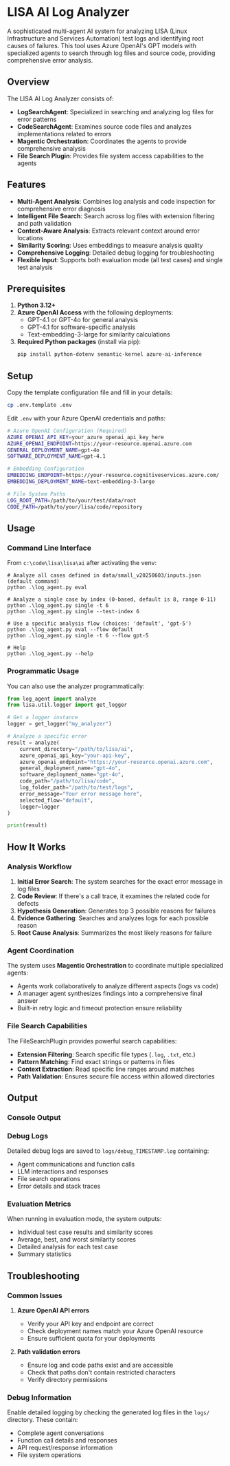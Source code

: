 # LISA AI Log Analyzer

A sophisticated multi-agent AI system for analyzing LISA (Linux Infrastructure and Services Automation) test logs and identifying root causes of failures. This tool uses Azure OpenAI's GPT models with specialized agents to search through log files and source code, providing comprehensive error analysis.

## Overview

The LISA AI Log Analyzer consists of:

- **LogSearchAgent**: Specialized in searching and analyzing log files for error patterns
- **CodeSearchAgent**: Examines source code files and analyzes implementations related to errors
- **Magentic Orchestration**: Coordinates the agents to provide comprehensive analysis
- **File Search Plugin**: Provides file system access capabilities to the agents

## Features

- **Multi-Agent Analysis**: Combines log analysis and code inspection for comprehensive error diagnosis
- **Intelligent File Search**: Search across log files with extension filtering and path validation
- **Context-Aware Analysis**: Extracts relevant context around error locations
- **Similarity Scoring**: Uses embeddings to measure analysis quality
- **Comprehensive Logging**: Detailed debug logging for troubleshooting
- **Flexible Input**: Supports both evaluation mode (all test cases) and single test analysis

## Prerequisites

1. **Python 3.12+**
2. **Azure OpenAI Access** with the following deployments:
   - GPT-4.1 or GPT-4o for general analysis
   - GPT-4.1 for software-specific analysis
   - Text-embedding-3-large for similarity calculations
3. **Required Python packages** (install via pip):
   ```bash
   pip install python-dotenv semantic-kernel azure-ai-inference
   ```

## Setup

Copy the template configuration file and fill in your details:

```bash
cp .env.template .env
```

Edit `.env` with your Azure OpenAI credentials and paths:

```bash
# Azure OpenAI Configuration (Required)
AZURE_OPENAI_API_KEY=your_azure_openai_api_key_here
AZURE_OPENAI_ENDPOINT=https://your-resource.openai.azure.com
GENERAL_DEPLOYMENT_NAME=gpt-4o
SOFTWARE_DEPLOYMENT_NAME=gpt-4.1

# Embedding Configuration
EMBEDDING_ENDPOINT=https://your-resource.cognitiveservices.azure.com/
EMBEDDING_DEPLOYMENT_NAME=text-embedding-3-large

# File System Paths
LOG_ROOT_PATH=/path/to/your/test/data/root
CODE_PATH=/path/to/your/lisa/code/repository
```

## Usage

### Command Line Interface

From `c:\code\lisa\lisa\ai` after activating the venv:

```pwsh
# Analyze all cases defined in data/small_v20250603/inputs.json (default command)
python .\log_agent.py eval

# Analyze a single case by index (0-based, default is 8, range 0-11)
python .\log_agent.py single -t 6
python .\log_agent.py single --test-index 6

# Use a specific analysis flow (choices: 'default', 'gpt-5')
python .\log_agent.py eval --flow default
python .\log_agent.py single -t 6 --flow gpt-5

# Help
python .\log_agent.py --help
```

### Programmatic Usage

You can also use the analyzer programmatically:

```python
from log_agent import analyze
from lisa.util.logger import get_logger

# Get a logger instance
logger = get_logger("my_analyzer")

# Analyze a specific error
result = analyze(
    current_directory="/path/to/lisa/ai",
    azure_openai_api_key="your-api-key",
    azure_openai_endpoint="https://your-resource.openai.azure.com",
    general_deployment_name="gpt-4o",
    software_deployment_name="gpt-4o",
    code_path="/path/to/lisa/code",
    log_folder_path="/path/to/test/logs",
    error_message="Your error message here",
    selected_flow="default",
    logger=logger
)

print(result)
```

## How It Works

### Analysis Workflow

1. **Initial Error Search**: The system searches for the exact error message in log files
2. **Code Review**: If there's a call trace, it examines the related code for defects
3. **Hypothesis Generation**: Generates top 3 possible reasons for failures
4. **Evidence Gathering**: Searches and analyzes logs for each possible reason
5. **Root Cause Analysis**: Summarizes the most likely reasons for failure

### Agent Coordination

The system uses **Magentic Orchestration** to coordinate multiple specialized agents:

- Agents work collaboratively to analyze different aspects (logs vs code)
- A manager agent synthesizes findings into a comprehensive final answer
- Built-in retry logic and timeout protection ensure reliability

### File Search Capabilities

The FileSearchPlugin provides powerful search capabilities:

- **Extension Filtering**: Search specific file types (`.log`, `.txt`, etc.)
- **Pattern Matching**: Find exact strings or patterns in files
- **Context Extraction**: Read specific line ranges around matches
- **Path Validation**: Ensures secure file access within allowed directories

## Output

### Console Output

### Debug Logs

Detailed debug logs are saved to `logs/debug_TIMESTAMP.log` containing:

- Agent communications and function calls
- LLM interactions and responses
- File search operations
- Error details and stack traces

### Evaluation Metrics

When running in evaluation mode, the system outputs:

- Individual test case results and similarity scores
- Average, best, and worst similarity scores
- Detailed analysis for each test case
- Summary statistics

## Troubleshooting

### Common Issues

1. **Azure OpenAI API errors**
   - Verify your API key and endpoint are correct
   - Check deployment names match your Azure OpenAI resource
   - Ensure sufficient quota for your deployments

1. **Path validation errors**
   - Ensure log and code paths exist and are accessible
   - Check that paths don't contain restricted characters
   - Verify directory permissions

### Debug Information

Enable detailed logging by checking the generated log files in the `logs/` directory. These contain:

- Complete agent conversations
- Function call details and responses
- API request/response information
- File system operations

